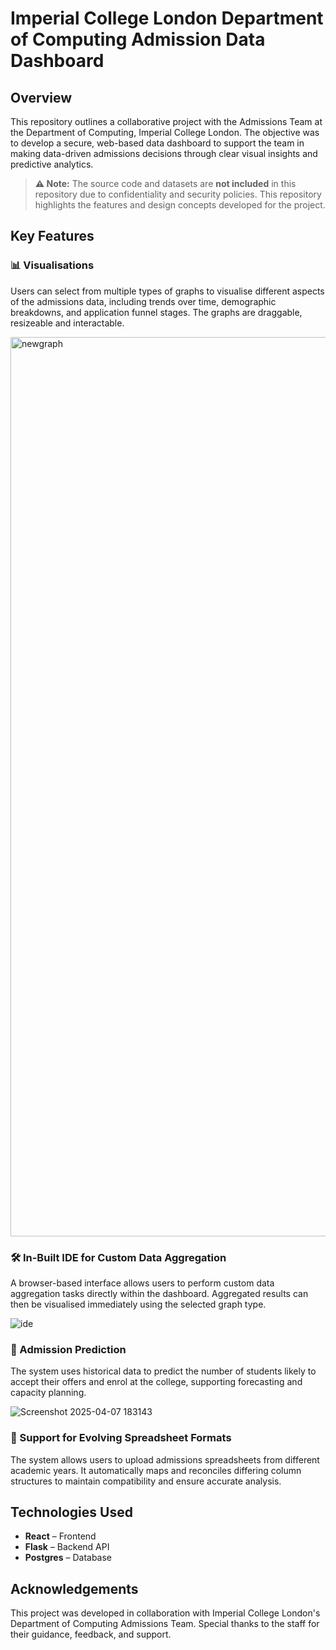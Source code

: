 # Imperial College London Department of Computing Admission Data Dashboard

## Overview

This repository outlines a collaborative project with the Admissions Team at the Department of Computing, Imperial College London. The objective was to develop a secure, web-based data dashboard to support the team in making data-driven admissions decisions through clear visual insights and predictive analytics.

> **⚠️ Note:** The source code and datasets are **not included** in this repository due to confidentiality and security policies. This repository highlights the features and design concepts developed for the project.

## Key Features

### 📊 Visualisations
Users can select from multiple types of graphs to visualise different aspects of the admissions data, including trends over time, demographic breakdowns, and application funnel stages. The graphs are draggable, resizeable and interactable.


<img width="1439" alt="newgraph" src="https://github.com/user-attachments/assets/37ef4af8-7593-4da1-9e76-da1eb20688d5" />


### 🛠 In-Built IDE for Custom Data Aggregation
A browser-based interface allows users to perform custom data aggregation tasks directly within the dashboard. Aggregated results can then be visualised immediately using the selected graph type.

![ide](https://github.com/user-attachments/assets/67518d86-ed1f-44aa-a6f8-eb12ccd19015)


### 🔮 Admission Prediction
The system uses historical data to predict the number of students likely to accept their offers and enrol at the college, supporting forecasting and capacity planning.

![Screenshot 2025-04-07 183143](https://github.com/user-attachments/assets/9db6c97d-1211-409b-a8ad-f861b2957856)


### 📁 Support for Evolving Spreadsheet Formats
The system allows users to upload admissions spreadsheets from different academic years. It automatically maps and reconciles differing column structures to maintain compatibility and ensure accurate analysis.

## Technologies Used

- **React** – Frontend
- **Flask** – Backend API
- **Postgres** – Database 

## Acknowledgements

This project was developed in collaboration with Imperial College London's Department of Computing Admissions Team. Special thanks to the staff for their guidance, feedback, and support.
